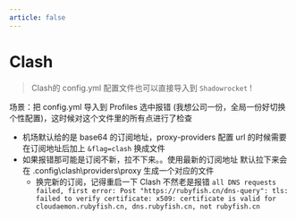 ```yaml
---
article: false
---
```

# Clash

> Clash的 config.yml 配置文件也可以直接导入到 `Shadowrocket` !

场景：把 config.yml 导入到 Profiles 选中报错 (我想公司一份，全局一份好切换 个性配置)，这时候对这个文件里的所有点进行了检查

* 机场默认给的是 base64 的订阅地址，proxy-providers 配置 url 的时候需要在订阅地址后加上 `&flag=clash` 换成文件
* 如果报错那可能是订阅不新，拉不下来。。使用最新的订阅地址   默认拉下来会在 \.config\clash\providers\proxy 生成一个对应的文件
  * 换完新的订阅，记得重启一下 Clash 不然老是报错 `all DNS requests failed, first error: Post "https://rubyfish.cn/dns-query": tls: failed to verify certificate: x509: certificate is valid for cloudaemon.rubyfish.cn, dns.rubyfish.cn, not
    rubyfish.cn`